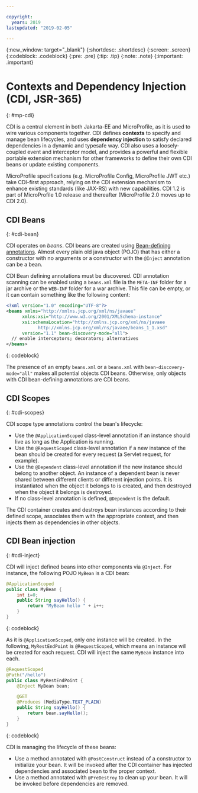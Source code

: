 ```yaml
---

copyright:
  years: 2019
lastupdated: "2019-02-05"

---
```


{:new_window: target="_blank"}
{:shortdesc: .shortdesc}
{:screen: .screen}
{:codeblock: .codeblock}
{:pre: .pre}
{:tip: .tip}
{:note: .note}
{:important: .important}

# Contexts and Dependency Injection (CDI, JSR-365)
{: #mp-cdi}

CDI is a central element in both Jakarta-EE and MicroProfile, as it is used to wire various components together. CDI defines **contexts** to specify and manage bean lifecycles, and uses **dependency injection** to satisfy declared dependencies in a dynamic and typesafe way. CDI also uses a loosely-coupled event and interceptor model, and provides a powerful and flexible portable extension mechanism for other frameworks to define their own CDI beans or update existing components.

MicroProfile specifications (e.g. MicroProfile Config, MicroProfile JWT etc.) take CDI-first approach, relying on the CDI extension mechanism to enhance existing standards (like JAX-RS) with new capabilities. CDI 1.2 is part of MicroProfile 1.0 release and thereafter (MicroProfile 2.0 moves up to CDI 2.0).

## CDI Beans
{: #cdi-bean}

CDI operates on _beans_. CDI beans are created using [Bean-defining annotations](https://docs.jboss.org/cdi/spec/2.0/cdi-spec.html). Almost every plain old java object (POJO) that has either a constructor with no arguments or a constructor with the `@Inject` annotation can be a bean.

CDI Bean defining annotations must be discovered. CDI annotation scanning can be enabled using a `beans.xml` file ia the `META-INF` folder for a jar archive or the `WEB-INF` folder for a war archive. This file can be empty, or it can contain something like the following content:

```xml
<?xml version="1.0" encoding="UTF-8"?>
<beans xmlns="http://xmlns.jcp.org/xml/ns/javaee"
      xmlns:xsi="http://www.w3.org/2001/XMLSchema-instance"
      xsi:schemaLocation="http://xmlns.jcp.org/xml/ns/javaee
            http://xmlns.jcp.org/xml/ns/javaee/beans_1_1.xsd"
      version="1.1" bean-discovery-mode="all">
  // enable interceptors; decorators; alternatives
</beans>
```
{: codeblock}

The presence of an empty `beans.xml` or a `beans.xml` with `bean-discovery-mode="all"` makes all potential objects CDI beans. Otherwise, only objects with CDI bean-defining annotations are CDI beans.

## CDI Scopes
{: #cdi-scopes}

CDI scope type annotations control the bean's lifecycle:

* Use the `@ApplicationScoped` class-level annotation if an instance should live as long as the Application is running.
* Use the `@RequestScoped` class-level annotation if a new instance of the bean should be created for every request (a Servlet request, for example).
* Use the `@Dependent` class-level annotation if the new instance should belong to another object. An instance of a dependent bean is never shared between different clients or different injection points. It is instantiated when the object it belongs to is created, and then destroyed when the object it belongs is destroyed.
* If no class-level annotation is defined, `@Dependent` is the default.

The CDI container creates and destroys bean instances according to their defined scope, associates them with the appropriate context, and then injects them as dependencies in other objects.

## CDI Bean injection
{: #cdi-inject}

CDI will inject defined beans into other components via `@Inject`. For instance, the following POJO `MyBean` is a CDI bean:

```java
@ApplicationScoped
public class MyBean {
    int i=0;
    public String sayHello() {
        return "MyBean hello " + i++;
    }
}
```
{: codeblock}

As it is `@ApplicationScoped`, only one instance will be created. In the following, `MyRestEndPoint` is `@RequestScoped`, which means an instance will be created for each request. CDI will inject the same `MyBean` instance into each.

```java
@RequestScoped
@Path("/hello")
public class MyRestEndPoint {
    @Inject MyBean bean;

    @GET
    @Produces (MediaType.TEXT_PLAIN)
    public String sayHello() {
        return bean.sayHello();
    }
}
```
{: codeblock}

CDI is managing the lifecycle of these beans:

* Use a method annotated with `@PostConstruct` instead of a constructor to initialize your bean. It will be invoked after the CDI container has injected dependencies and associated bean to the proper context.
* Use a method annotated with `@PreDestroy` to clean up your bean. It will be invoked before dependencies are removed.
